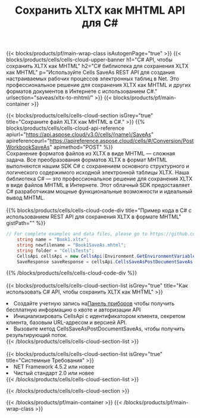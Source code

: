 ﻿---
title:  Сохранить XLTX как MHTML API для C#
description:  Облачные API и SDK для Microsoft Excel и OpenOffice Calc. Преобразование электронной таблицы в файл другого формата.
url: /ru/net/saveas/xltx-to-mhtml/
---
{{< blocks/products/pf/main-wrap-class isAutogenPage="true" >}}
{{< blocks/products/cells/cells-cloud-upper-banner h1="C# API, чтобы сохранить XLTX как MHTML" h2="C# библиотека для сохранения XLTX как MHTML" p="Используйте Cells SaveAs REST API для создания настраиваемых рабочих процессов электронных таблиц в Net. Это профессиональное решение для сохранения XLTX как MHTML и других форматов документов в Интернете с использованием C#." urlsection="saveas/xltx-to-mhtml/" >}}
{{< blocks/products/pf/main-container >}}

{{< blocks/products/cells/cells-cloud-section isGrey="true" title="Сохраните файл XLTX как MHTML в C#." >}}
{{% blocks/products/cells/cells-cloud-api-reference apiurl="https://api.aspose.cloud/v3.0/cells/{name}/SaveAs" apireferenceurl="https://apireference.aspose.cloud/cells/#/Conversion/PostWorkbookSaveAs" apimethod="POST" %}}
<br/>
Сохранение форматов файлов из XLTX в виде MHTML — сложная задача. Все преобразования форматов XLTX в формат MHTML выполняются нашим SDK C# с сохранением основного структурного и логического содержимого исходной электронной таблицы XLTX. Наша библиотека C# — это профессиональное решение для сохранения XLTX в виде файлов MHTML в Интернете. Этот облачный SDK предоставляет C# разработчикам мощные функциональные возможности и идеальный вывод MHTML.
<br/>
<br/>
{{% blocks/products/cells/cells-cloud-code-div title="Пример кода в C# с использованием REST API для сохранения XLTX в формате MHTML" gistPath="" %}}
  
```cs
// For complete examples and data files, please go to https://github.com/aspose-cells-cloud/aspose-cells-cloud-dotnet/
    string name = "Book1.xltx";
    string newfilename = "Book1SaveAs.mhtml";
    string folder = "CellsTests";
    CellsApi cellsApi = new CellsApi(Environment.GetEnvironmentVariable("ProductClientId"), Environment.GetEnvironmentVariable("ProductClientSecret"));
    SaveResponse saveResponse = cellsApi.CellsSaveAsPostDocumentSaveAs(name, null, newfilename, null,null,folder);
```
  
{{% /blocks/products/cells/cells-cloud-code-div %}}
<br/>
<br/>
{{< blocks/products/cells/cells-cloud-section-list isGrey="true" title="Как использовать C# API, чтобы сохранить XLTX как MHTML" >}}
<li> Создайте учетную запись на<a href="https://dashboard.aspose.cloud/">Панель приборов</a> чтобы получить бесплатную информацию о квоте и авторизации API</li>
<li>Инициализировать CellsApi с идентификатором клиента, секретом клиента, базовым URL-адресом и версией API.</li>
<li>Вызовите метод CellsSaveAsPostDocumentSaveAs, чтобы получить результирующий поток.</li>
{{< /blocks/products/cells/cells-cloud-section-list >}}
<br/>
<br/>
{{< blocks/products/cells/cells-cloud-section-list isGrey="true" title="Системные Требования" >}}
<li>NET Framework 4.5.2 или новее</li>
<li>Чистый стандарт 2.0 или новее</li>
{{< /blocks/products/cells/cells-cloud-section-list >}}

{{< /blocks/products/cells/cells-cloud-section >}}

{{< /blocks/products/pf/main-container >}}
{{< /blocks/products/pf/main-wrap-class >}}
